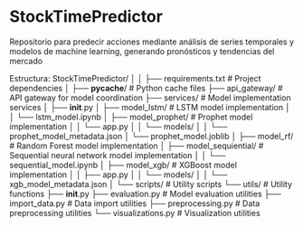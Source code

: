 # StockTimePredictor
Repositorio para predecir acciones mediante análisis de series temporales y modelos de machine learning, generando pronósticos y tendencias del mercado

Estructura:
StockTimePredictor/
│
│
├── requirements.txt               # Project dependencies
│
├── __pycache__/                   # Python cache files
├── api_gateway/                   # API gateway for model coordination
├── services/                      # Model implementation services
│   ├── __init__.py
│   ├── model_lstm/                # LSTM model implementation
│   │   └── lstm_model.ipynb
│   ├── model_prophet/             # Prophet model implementation
│   │   └── app.py
│   │   └── models/
│   │      └── prophet_model_metadata.json
│   └── prophet_model.joblib
│   ├── model_rf/                  # Random Forest model implementation
│   ├── model_sequiential/         # Sequential neural network model implementation
│   │   └── sequential_model.ipynb
│   ├── model_xgb/                 # XGBoost model implementation
│   │   ├── app.py
│   │   └── models/
│   │       └── xgb_model_metadata.json
│   └── scripts/                   # Utility scripts
└── utils/                         # Utility functions
    ├── __init__.py
    ├── evaluation.py              # Model evaluation utilities
    ├── import_data.py             # Data import utilities
    ├── preprocessing.py           # Data preprocessing utilities
    └── visualizations.py          # Visualization utilities
